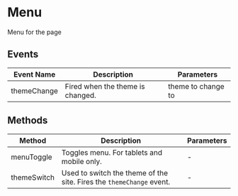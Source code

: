 # Menu

Menu for the page

## Events

<!-- @vuese:Menu:events:start -->
|Event Name|Description|Parameters|
|---|---|---|
|themeChange|Fired when the theme is changed.|theme to change to|

<!-- @vuese:Menu:events:end -->


## Methods

<!-- @vuese:Menu:methods:start -->
|Method|Description|Parameters|
|---|---|---|
|menuToggle|Toggles menu. For tablets and mobile only.|-|
|themeSwitch|Used to switch the theme of the site. Fires the `themeChange` event.|-|

<!-- @vuese:Menu:methods:end -->


